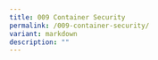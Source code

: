 ```yaml
---
title: 009 Container Security
permalink: /009-container-security/
variant: markdown
description: ""
---
```

